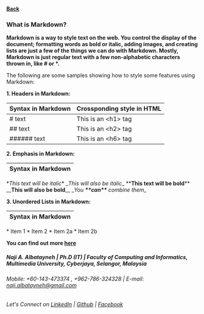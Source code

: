 [**Back**](https://naji-albatayneh.github.io/reading-notes/Reading02a)

### What is Markdown?
**Markdown is a way to style text on the web. You control the display of the document; formatting words as bold or italic, adding images, and creating lists are just a few of the things we can do with Markdown. Mostly, Markdown is just regular text with a few non-alphabetic characters thrown in, like \# or \*.**

The following are some samples showing how to style some features using Markdown:

**1. Headers in Markdown:**

Syntax in Markdown | Crossponding style in HTML
------------ | -------------
\# text | This is an \<h1\> tag
\#\# text | This is an \<h2\> tag
\#\#\#\#\#\# text | This is an \<h6\> tag

**2. Emphasis in Markdown:**

Syntax in Markdown | 
------------ | 
\**This text will be italic*\*
\__This will also be italic_\_
\*\***This text will be bold**\*\*
\_\___This will also be bold__\_\_
\__You **\*\*can\*\*** combine them\__


**3. Unordered Lists in Markdown:**

Syntax in Markdown | 
------------ | 
\* Item 1
\* Item 2
  \* Item 2a
  \* Item 2b

**You can find out more [**here**](https://guides.github.com/features/mastering-markdown/)**





##### Naji A. Albatayneh | Ph.D (IT) | Faculty of Computing and Informatics, Multimedia University, Cyberjaya, Selangor, Malaysia

###### Mobile: +60-143-473374 , +962-786-324328 | E-mail: naji.albatayneh@gmail.com

###### Let's Connect on [LinkedIn](https://www.linkedin.com/in/naji-a-albatayneh/) | [Github](https://github.com/naji-albatayneh) | [Facebook](https://web.facebook.com/naji.albatayneh/)
